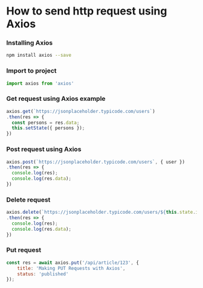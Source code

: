 # How to send http request using Axios

### Installing Axios
```bash
npm install axios --save
```

### Import to project
```javascript
import axios from 'axios'
```

### Get request using Axios example
```javascript
axios.get(`https://jsonplaceholder.typicode.com/users`)
.then(res => {
  const persons = res.data;
  this.setState({ persons });
})
```

### Post request using Axios
```javascript
axios.post(`https://jsonplaceholder.typicode.com/users`, { user })
.then(res => {
  console.log(res);
  console.log(res.data);
})
```

### Delete request
```javascript
axios.delete(`https://jsonplaceholder.typicode.com/users/${this.state.id}`)
.then(res => {
  console.log(res);
  console.log(res.data);
})
```

### Put request
```javascript
const res = await axios.put('/api/article/123', {
    title: 'Making PUT Requests with Axios',
    status: 'published'
});
```
